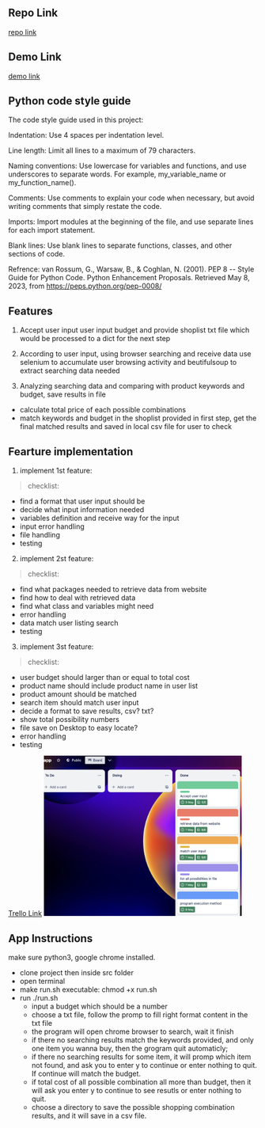 ## Repo Link
[repo link](https://github.com/elle-n-lu/terminalApp_shopWithBudget)

## Demo Link
[demo link](https://youtu.be/Z7ErNIHKI1A)

## Python code style guide
The code style guide used in this project:

Indentation: Use 4 spaces per indentation level.

Line length: Limit all lines to a maximum of 79 characters.

Naming conventions: Use lowercase for variables and functions, and use underscores to separate words. For example, my_variable_name or my_function_name().

Comments: Use comments to explain your code when necessary, but avoid writing comments that simply restate the code.

Imports: Import modules at the beginning of the file, and use separate lines for each import statement.

Blank lines: Use blank lines to separate functions, classes, and other sections of code.

Refrence: van Rossum, G., Warsaw, B., & Coghlan, N. (2001). PEP 8 -- Style Guide for Python Code. Python Enhancement Proposals. Retrieved May 8, 2023, from https://peps.python.org/pep-0008/

## Features
1. Accept user input
user input budget and provide shoplist txt file which would be processed to a dict for the next step

2. According to user input, using browser searching and receive data
use selenium to accumulate user browsing activity and beutifulsoup to extract searching data needed

3. Analyzing searching data and comparing with product keywords and budget, save results in file
* calculate total price of each possible combinations
* match keywords and budget in the shoplist provided in first step, get the final matched results and saved in local csv file for user to check

## Fearture implementation
1. implement 1st feature:

>checklist:
* find a format that user input should be
* decide what input information needed
* variables definition and receive way for the input
* input error handling
* file handling
* testing

2. implement 2st feature:

>checklist:
* find what packages needed to retrieve data from website
* find how to deal with retrieved data
* find what class and variables might need
* error handling
* data match user listing search
* testing

3. implement 3st feature:

>checklist:
* user budget should larger than or equal to total cost
* product name should include product name in user list
* product amount should be matched
* search item should match user input
* decide a format to save results, csv? txt?
* show total possibility numbers
* file save on Desktop to easy locate?
* error handling
* testing

[Trello Link](https://trello.com/b/7nLAXghH/app)
<img src= './docs/trello-screenshot.png' width='400px'>
## App Instructions
make sure python3, google chrome installed.
* clone project then inside src folder
* open terminal
* make run.sh executable: chmod +x run.sh
* run ./run.sh
    * input a budget which should be a number
    * choose a txt file, follow the promp to fill right format content in the txt file 
    * the program will open chrome browser to search, wait it finish
    * if there no searching results match the keywords provided, and only one item you wanna buy, then the grogram quit automaticly;
    * if there no searching results for some item, it will promp which item not found, and ask you to enter y to continue or enter nothing to quit. If continue will match the budget.
    * if total cost of all possible combination all more than budget, then it will ask you enter y to continue to see resutls or enter nothing to quit.
    * choose a directory to save the possible shopping combination results, and it will save in a csv file.





